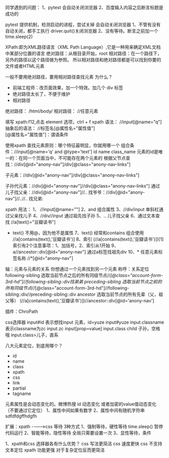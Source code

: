 同学遇到的问题：
1、pytest 会自动关闭浏览器
2、百度输入内容之后断言标题是成功的

pytest 提供机制，检测启动的进程，尝试关掉 会自动关闭浏览器
1、不管有没有自动关闭，都手工执行 driver.quit()关闭浏览器
2、没有等待。断言之前加一个time.sleep(2)

XPath:即为XML路径语言（XML Path Language）,它是一种用来确定XML文档中某部分位置的语言
绝对路径：从根目录开始，root
相对路径：在一个路径下，另外的路径以这个路径做为参照。
所以相对路径和绝对路径都是可以找到你要的文件或者HTML元素

一般不要用绝对路径，要用相对路径查找元素
为什么？
- 前端工程师：改页面效果，加一个特效。加几个 div 标签
- 绝对路径太长了，不便于维护
- 相对路径

绝对路径： /html/body/
相对路径： //任意元素

填写 xpath:f12,点击 element 选项，ctrl + f
xpath 语法： //input[@name="q"]
抽象后的语法： //标签名[@属性名="属性值"]  
[@属性名="属性值"]：谓语条件

使用xpath 查找元素原则：哪个特征最明显，你就用哪一个
组合条件：//input[@name='q' and @type='text']
id name class_name
元素的id是唯一的：在同一个页面当中，不可能存在两个元素的
根据父节点查找：//div[@id="anony-nav"]/div[@class="anony-nav-links"]

子元素：//div[@id="anony-nav"]/div[@class="anony-nav-links"]

子孙代元素：//div[@id="anony-nav"]//div[@class="anony-nav-links"]
通过儿子找父亲：//div[@id="anony-nav"]//..
找爷爷：//div[@id="anony-nav"]//..//..
找兄弟:

xpath 用法：
1、 //input[@name=""]
2、and 组合属性
3、//div/input 单斜杠通过父亲找儿子
4、//div//input 通过祖先找子孙
5、.. 儿子找父亲
6、通过文本查找 //a[text()="豆瓣读书"]
 - text() 不用@，因为他不是属性
7、text() 经常和contains 组合使用 //a[contains(text(),'豆瓣读书')]
8、索引 (//a[contains(text(),'豆瓣读书')])[1]
索引有2个注意事项：1、加括号，2、索引从1开始
9、a//ancestor::div[@id="anony-nav"] 通过a标签找祖先div
10、* 任意元素标签名称  //*[@id="anony-nav"]

轴：元素与元素的关系 你想通过一个元素找到另一个元素
称呼：关系定位
following-sibling  选取当前节点之后的所有同级节点//*[@class="account-form-3rd-hd"]//following-sibling::div找弟弟
preceding-sibling 选取当前节点之前的所有同级节点//*[@class="account-form-3rd-hd"]//following-sibling::div//preceding-sibling::div
ancestor 选取当前节点的所有先辈（父，祖父等）
(//a[contains(text(),'豆瓣读书')])//ancestor::div[@id='anony-nav']

插件：ChroPath

css选择器
input#id 表示想找input 元素，id=yuze  input#yuze
input.classname 表示classname为zc input.zc 
input[prop=value]
input.class child 子孙，空格哦
input.class>儿子，直系

八大元素定位，到底用哪个？
- id
- name
- class
- xpath
- css
- link
- partial
- tagname

元素属性是会动态变化的。微博热搜 id 动态变化 或者加密的value值动态变化（不要通过它定位）
1、属性中间如果有数字
2、属性中间有随机字符串sdfdfdgffhdgfh

扩展：xpath ---->css
等待 3种方式
1、强制等待，硬性等待 time.sleep() 暂停代码运行
2、智能等待，隐性等待 全局只需要设置一次
3、显性等待，条件


1、xpath和css 选择器各有什么优势？
css 写法更简洁
css 速度更快
css 不支持文本定位
xpath 功能更强
对于复杂定位反而更简洁